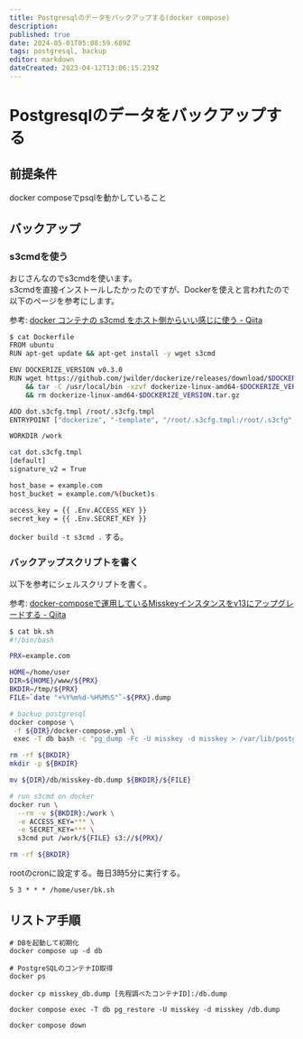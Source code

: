 ```yaml
---
title: Postgresqlのデータをバックアップする(docker compose)
description: 
published: true
date: 2024-05-01T05:08:59.689Z
tags: postgresql, backup
editor: markdown
dateCreated: 2023-04-12T13:06:15.219Z
---
```


# Postgresqlのデータをバックアップする

## 前提条件

docker composeでpsqlを動かしていること

## バックアップ

### s3cmdを使う

おじさんなのでs3cmdを使います。  
s3cmdを直接インストールしたかったのですが、Dockerを使えと言われたので以下のページを参考にします。

参考: [docker コンテナの s3cmd をホスト側からいい感じに使う - Qiita](https://qiita.com/tily/items/1c1965937e85d9e2db52)

```sh
$ cat Dockerfile 
FROM ubuntu
RUN apt-get update && apt-get install -y wget s3cmd

ENV DOCKERIZE_VERSION v0.3.0
RUN wget https://github.com/jwilder/dockerize/releases/download/$DOCKERIZE_VERSION/dockerize-linux-amd64-$DOCKERIZE_VERSION.tar.gz \
    && tar -C /usr/local/bin -xzvf dockerize-linux-amd64-$DOCKERIZE_VERSION.tar.gz \
    && rm dockerize-linux-amd64-$DOCKERIZE_VERSION.tar.gz

ADD dot.s3cfg.tmpl /root/.s3cfg.tmpl
ENTRYPOINT ["dockerize", "-template", "/root/.s3cfg.tmpl:/root/.s3cfg", "s3cmd"]

WORKDIR /work
```

```sh
cat dot.s3cfg.tmpl 
[default]
signature_v2 = True

host_base = example.com
host_bucket = example.com/%(bucket)s

access_key = {{ .Env.ACCESS_KEY }}
secret_key = {{ .Env.SECRET_KEY }}
```

`docker build -t s3cmd .` する。

### バックアップスクリプトを書く

以下を参考にシェルスクリプトを書く。

参考: [docker-composeで運用しているMisskeyインスタンスをv13にアップグレードする - Qiita](https://qiita.com/nexryai/items/a1a4d07fce338796535b)

```sh
$ cat bk.sh 
#!/bin/bash

PRX=example.com

HOME=/home/user
DIR=${HOME}/www/${PRX}
BKDIR=/tmp/${PRX}
FILE=`date "+%Y%m%d-%H%M%S"`-${PRX}.dump

# backup postgresql
docker compose \
 -f ${DIR}/docker-compose.yml \
 exec -T db bash -c "pg_dump -Fc -U misskey -d misskey > /var/lib/postgresql/data/misskey-db.dump"

rm -rf ${BKDIR}
mkdir -p ${BKDIR}

mv ${DIR}/db/misskey-db.dump ${BKDIR}/${FILE}

# run s3cmd on docker
docker run \
  --rm -v ${BKDIR}:/work \
  -e ACCESS_KEY=*** \
  -e SECRET_KEY=*** \
  s3cmd put /work/${FILE} s3://${PRX}/

rm -rf ${BKDIR}
```

rootのcronに設定する。毎日3時5分に実行する。

```
5 3 * * * /home/user/bk.sh
```

## リストア手順

```
# DBを起動して初期化
docker compose up -d db

# PostgreSQLのコンテナID取得
docker ps

docker cp misskey_db.dump [先程調べたコンテナID]:/db.dump

docker compose exec -T db pg_restore -U misskey -d misskey /db.dump

docker compose down
```

